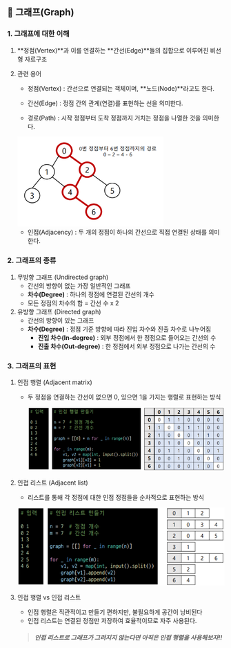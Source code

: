 ## 📕 그래프(Graph)

### 1. 그래프에 대한 이해

1. **정점(Vertex)**과 이를 연결하는 **간선(Edge)**들의 집합으로 이루어진 비선형 자료구조

2. 관련 용어

   - 정점(Vertex) : 간선으로 연결되는 객체이며, **노드(Node)**라고도 한다.

   - 간선(Edge) : 정점 간의 관계(연결)를 표현하는 선을 의미한다.

   - 경로(Path) : 시작 정점부터 도착 정점까지 거치는 정점을 나열한 것을 의미한다.

   <img src="readme.assets/image-20220810095045555.png" alt="image-20220810095045555" style="zoom: 67%;" />

   - 인접(Adjacency) : 두 개의 정점이 하나의 간선으로 직접 연결된 상태를 의미한다.

     

### 2. 그래프의 종류

1. 무방향 그래프 (Undirected graph)
   - 간선의 방향이 없는 가장 일반적인 그래프
   - **차수(Degree)** : 하나의 정점에 연결된 간선의 개수
   - 모든 정점의 차수의 합 = 간선 수 x 2
2. 유방향 그래프 (Directed graph)
   - 간선의 방향이 있는 그래프
   - **차수(Degree)** : 정점 기준 방향에 따라 진입 차수와 진출 차수로 나누어짐
     - **진입 차수(In-degree)** : 외부 정점에서 한 정점으로 들어오는 간선의 수
     - **진출 차수(Out-degree)** : 한 정점에서 외부 정점으로 나가는 간선의 수

### 3.  그래프의 표현

1. 인접 행렬 (Adjacent matrix)

   - 두 정점을 연결하는 간선이 없으면 0, 있으면 1을 가지는 행렬로 표현하는 방식

     ![image-20220810095801739](readme.assets/image-20220810095801739.png)

2. 인접 리스트 (Adjacent list)

   -  리스트를 통해 각 정점에 대한 인접 정점들을 순차적으로 표현하는 방식

     ![image-20220810100003935](readme.assets/image-20220810100003935.png)

3. 인접 행렬 vs 인접 리스트

   - 인접 행렬은 직관적이고 만들기 편하지만, 불필요하게 공간이 낭비된다
   - 인접 리스트는 연결된 정점만 저장하여 효율적이므로 자주 사용된다.

   > ##### 인접 리스트로 그래프가 그려지지 않는다면 아직은 인접 행렬을 사용해보자!!

